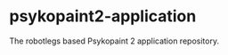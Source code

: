 psykopaint2-application
=======================

The robotlegs based Psykopaint 2 application repository.
